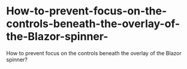 # How-to-prevent-focus-on-the-controls-beneath-the-overlay-of-the-Blazor-spinner-
How to prevent focus on the controls beneath the overlay of the Blazor spinner?
